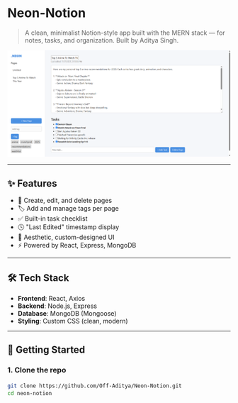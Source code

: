 # Neon-Notion

> A clean, minimalist Notion-style app built with the MERN stack — for notes, tasks, and organization. Built by Aditya Singh.

![screenshot](frontend/src/Neon-Notion-UI.png)

---

## ✨ Features

- 📝 Create, edit, and delete pages
- 🏷️ Add and manage tags per page
- ✅ Built-in task checklist
- 🕓 "Last Edited" timestamp display
- 🌈 Aesthetic, custom-designed UI
- ⚡ Powered by React, Express, MongoDB

---

## 🛠 Tech Stack

- **Frontend**: React, Axios
- **Backend**: Node.js, Express
- **Database**: MongoDB (Mongoose)
- **Styling**: Custom CSS (clean, modern)

---

## 🚀 Getting Started

### 1. Clone the repo

```bash
git clone https://github.com/Off-Aditya/Neon-Notion.git
cd neon-notion
